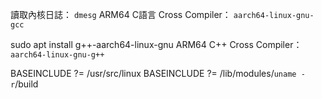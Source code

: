 讀取內核日誌： `dmesg`
ARM64 C語言 Cross Compiler： `aarch64-linux-gnu-gcc`

sudo apt install g++-aarch64-linux-gnu
ARM64 C++ Cross Compiler： `aarch64-linux-gnu-g++`


BASEINCLUDE ?= /usr/src/linux
BASEINCLUDE ?= /lib/modules/`uname -r`/build
